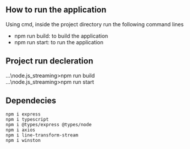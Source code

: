 ## How to run the application
Using cmd, inside the project directory run the following command lines
- npm run build: to build the application
- npm run start: to run the application

## Project run decleration
...\node.js_streaming>npm run build</br>
...\node.js_streaming>npm run start

## Dependecies
    npm i express
    npm i typescript
    npm i @types/express @types/node
    npm i axios
    npm i line-transform-stream
    npm i winston
